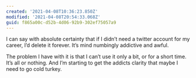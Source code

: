 ```yaml
---
created: '2021-04-08T10:36:23.850Z'
modified: '2021-04-08T20:54:33.068Z'
guid: f865a00c-d52b-4d06-92b9-302ef75057a9
---
```

I can say with absolute certainty that if I didn’t need a twitter account for my career, I’d delete it forever. It’s mind numbingly addictive and awful.

The problem I have with it is that I can’t use it only a bit, or for a short time. It’s all or nothing. And I’m starting to get the addicts clarity that maybe I need to go cold turkey. 

